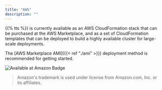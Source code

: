 ```yaml
---
title: "AWS"
description: ""
---
```


{{% tts %}} is currently available as an AWS CloudFormation stack that can be purchased at the AWS Marketplace, and as a set of CloudFormation templates that can be deployed to build a highly available cluster for large-scale deployments.

The [AWS Marketplace AMI]({{< ref "./ami" >}}) deployment method is recommended for getting started.

<!--more-->

![Available at Amazon Badge](available-at-amazon-badge.png)

> Amazon's trademark is used under license from Amazon.com, Inc. or its affiliates.
